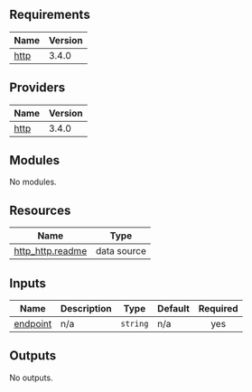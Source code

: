 <!-- BEGIN_TF_DOCS -->
## Requirements

| Name | Version |
|------|---------|
| <a name="requirement_http"></a> [http](#requirement\_http) | 3.4.0 |

## Providers

| Name | Version |
|------|---------|
| <a name="provider_http"></a> [http](#provider\_http) | 3.4.0 |

## Modules

No modules.

## Resources

| Name | Type |
|------|------|
| [http_http.readme](https://registry.terraform.io/providers/hashicorp/http/3.4.0/docs/data-sources/http) | data source |

## Inputs

| Name | Description | Type | Default | Required |
|------|-------------|------|---------|:--------:|
| <a name="input_endpoint"></a> [endpoint](#input\_endpoint) | n/a | `string` | n/a | yes |

## Outputs

No outputs.
<!-- END_TF_DOCS -->